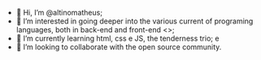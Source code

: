 - 👋 Hi, I’m @altinomatheus;
- 👀 I’m interested in going deeper into the various current of programing languages, both in back-end and front-end <>;
- 🌱 I’m currently learning html, css e JS, the tenderness trio; e
- 💞️ I’m looking to collaborate with the open source community.

